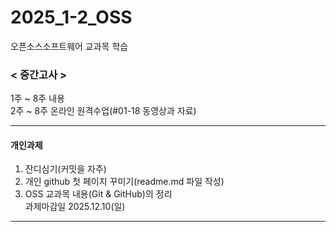# 2025_1-2_OSS
오픈소스소프트웨어 교과목 학습

### < 중간고사 >
 1주 ~ 8주 내용<br>
 2주 ~ 8주 온라인 원격수업(#01-18 동영상과 자료)
 ***

#### 개인과제
1. 잔디심기(커밋을 자주)
2. 개인 github 첫 페이지 꾸미기(readme.md 파일 작성)
3. OSS 교과목 내용(Git & GitHub)의 정리<br>
과제마감일
2025.12.10(일)
***
